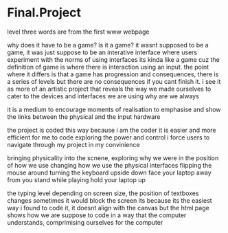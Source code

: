 # Final.Project



level three
words are from the first www webpage

why does it have to be a game?
is it a game?
it wasnt supposed to be a game, it was just suppose to be an interative interface where users experiment with the norms of using interfaces
its kinda like a game cuz the definition of game is where there is interaction using an input. the point where it differs is that a game has progression and consequences, there is a series of levels but there are no consequences if you cant finish it. i see it as more of an artistic project that reveals the way we made ourselves to cater to the devices and interfaces we are using
why are we always

it is a medium to encourage moments of realisation
to emphasise and show the links between the physical and the input hardware

the project is coded this way because i am the coder
it is easier and more efficient for me to code
exploring the power and control
i force users to navigate through my project in my convinience


bringing physicality into the scnene, exploring why we were in the position of how we use 
changing how we use the physical interfaces
flipping the mouse around
turning the keyboard upside down
face your laptop away from you
stand while playing
hold your laptop up

the typing level
depending on screen size, the position of textboxes changes
sometimes it would block the screen
its because its the easiest way i found to code it, it doesnt align with the canvas but the html page
shows how we are suppose to code in a way that the computer understands, comprimising ourselves for the computer